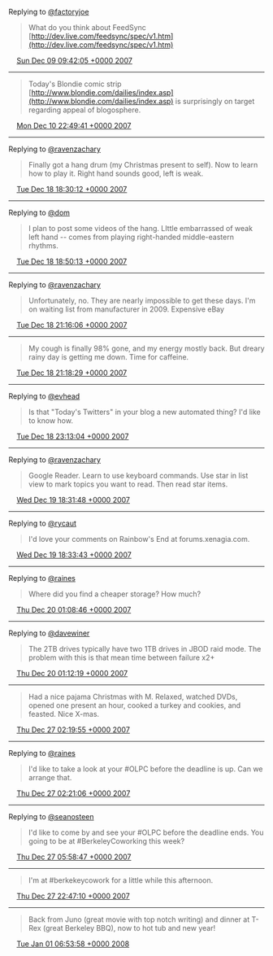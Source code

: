 Replying to [@factoryjoe](https://twitter.com/chrismessina/status/483030582)

> What do you think about FeedSync [http://dev.live.com/feedsync/spec/v1.htm](http://dev.live.com/feedsync/spec/v1.htm)

<img src="../../media/tweet.ico" width="12" /> [Sun Dec 09 09:42:05 +0000 2007](https://twitter.com/ChristopherA/status/483058762)

----

> Today's Blondie comic strip [http://www.blondie.com/dailies/index.asp](http://www.blondie.com/dailies/index.asp) is surprisingly on target regarding appeal of blogosphere.

<img src="../../media/tweet.ico" width="12" /> [Mon Dec 10 22:49:41 +0000 2007](https://twitter.com/ChristopherA/status/488024672)

----

Replying to [@ravenzachary](https://twitter.com/ravenzachary/status/505097252)

> Finally got a hang drum (my Christmas present to self). Now to learn how to play it. Right hand sounds good, left is weak.

<img src="../../media/tweet.ico" width="12" /> [Tue Dec 18 18:30:12 +0000 2007](https://twitter.com/ChristopherA/status/511761072)

----

Replying to [@dom](https://twitter.com/dom/status/508403192)

> I plan to post some videos of the hang. LIttle embarrassed of weak left hand -- comes from playing right-handed middle-eastern rhythms.

<img src="../../media/tweet.ico" width="12" /> [Tue Dec 18 18:50:13 +0000 2007](https://twitter.com/ChristopherA/status/511810142)

----

Replying to [@ravenzachary](https://twitter.com/ravenzachary/status/511816052)

> Unfortunately, no. They are nearly impossible to get these days. I'm on waiting list from manufacturer in 2009. Expensive eBay

<img src="../../media/tweet.ico" width="12" /> [Tue Dec 18 21:16:06 +0000 2007](https://twitter.com/ChristopherA/status/512168802)

----

> My cough is finally 98% gone, and my energy mostly back. But dreary rainy day is getting me down. Time for caffeine.

<img src="../../media/tweet.ico" width="12" /> [Tue Dec 18 21:18:29 +0000 2007](https://twitter.com/ChristopherA/status/512174492)

----

Replying to [@evhead](https://twitter.com/evhead/status/145454532)

> Is that "Today's Twitters" in your blog a new automated thing? I'd like to know how.

<img src="../../media/tweet.ico" width="12" /> [Tue Dec 18 23:13:04 +0000 2007](https://twitter.com/ChristopherA/status/512457352)

----

Replying to [@ravenzachary](https://twitter.com/ravenzachary/status/512959222)

> Google Reader. Learn to use keyboard commands. Use star in list view to mark topics you want to read. Then read star items.

<img src="../../media/tweet.ico" width="12" /> [Wed Dec 19 18:31:48 +0000 2007](https://twitter.com/ChristopherA/status/515172822)

----

Replying to [@rycaut](https://twitter.com/rycaut/status/513322242)

> I'd love your comments on Rainbow's End at forums.xenagia.com.

<img src="../../media/tweet.ico" width="12" /> [Wed Dec 19 18:33:43 +0000 2007](https://twitter.com/ChristopherA/status/515178372)

----

Replying to [@raines](https://twitter.com/raines/status/516005662)

> Where did you find a cheaper storage? How much?

<img src="../../media/tweet.ico" width="12" /> [Thu Dec 20 01:08:46 +0000 2007](https://twitter.com/ChristopherA/status/516148842)

----

Replying to [@davewiner](https://twitter.com/davewiner/status/515999102)

> The 2TB drives typically have two 1TB drives in JBOD raid mode. The problem with this is that mean time between failure x2+

<img src="../../media/tweet.ico" width="12" /> [Thu Dec 20 01:12:19 +0000 2007](https://twitter.com/ChristopherA/status/516157402)

----

> Had a nice pajama Christmas with M. Relaxed, watched DVDs, opened one present an hour, cooked a turkey and cookies, and feasted. Nice X-mas.

<img src="../../media/tweet.ico" width="12" /> [Thu Dec 27 02:19:55 +0000 2007](https://twitter.com/ChristopherA/status/536534692)

----

Replying to [@raines](https://twitter.com/raines/status/536379412)

> I'd like to take a look at your #OLPC before the deadline is up. Can we arrange that.

<img src="../../media/tweet.ico" width="12" /> [Thu Dec 27 02:21:06 +0000 2007](https://twitter.com/ChristopherA/status/536537472)

----

Replying to [@seanosteen](https://twitter.com/@seanosteen/status/535413742)

> I'd like to come by and see your #OLPC before the deadline ends. You going to be at #BerkeleyCoworking this week?

<img src="../../media/tweet.ico" width="12" /> [Thu Dec 27 05:58:47 +0000 2007](https://twitter.com/ChristopherA/status/536995332)

----

> I'm at #berkekeycowork for a little while this afternoon.

<img src="../../media/tweet.ico" width="12" /> [Thu Dec 27 22:47:10 +0000 2007](https://twitter.com/ChristopherA/status/539278592)

----

> Back from Juno (great movie with top notch writing) and dinner at T-Rex (great Berkeley BBQ), now to hot tub and new year!

<img src="../../media/tweet.ico" width="12" /> [Tue Jan 01 06:53:58 +0000 2008](https://twitter.com/ChristopherA/status/551677592)